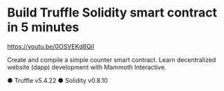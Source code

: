 # Build Truffle Solidity smart contract in 5 minutes

https://youtu.be/0OSVEKd8QiI

Create and compile a simple counter smart contract. Learn decentralized website (dapp) development with Mammoth Interactive.

● Truffle v5.4.22 
● Solidity v0.8.10
